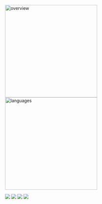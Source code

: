 <img src="https://gist.githubusercontent.com/milankomaj/1abcaab647714e8cbaf83f7c6a224378/raw/overview.svg" width="300" title="overview"></img>
<img src="https://gist.githubusercontent.com/milankomaj/1abcaab647714e8cbaf83f7c6a224378/raw/languages.svg" width="300" title="languages"></img>

![](https://dev-badge.eleonora.workers.dev/lastfm/last-played/last_fm_M?icon=lastfm&style=flat&scale=1.3)
![](https://dev-badge.eleonora.workers.dev/spotify/playback-state?icon=spotify&style=flat&scale=1.3)
![](https://dev-badge.eleonora.workers.dev/spotify/toptrack/short_term?icon=spotify&style=flat&scale=1.3)
![](https://dev-badge.eleonora.workers.dev/spotify/recently-saved?icon=spotify&style=flat&scale=1.3)


